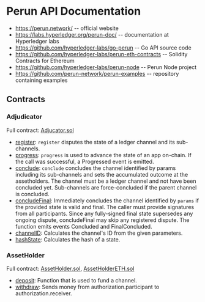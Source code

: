 # Perun API Documentation

  * https://perun.network/ -- official website
  * https://labs.hyperledger.org/perun-doc/ -- documentation at Hyperledger labs
  * https://github.com/hyperledger-labs/go-perun -- Go API source code
  * https://github.com/hyperledger-labs/perun-eth-contracts -- Solidity Contracts for Ethereum
  * https://github.com/hyperledger-labs/perun-node -- Perun Node project
  * https://github.com/perun-network/perun-examples -- repository containing examples


## Contracts

### Adjudicator

Full contract:
[Adjucator.sol](https://github.com/hyperledger-labs/perun-eth-contracts/blob/abd762dc7d3271f797e304d8bb641f71f8c5c206/contracts/Adjudicator.sol)

  * [register](https://github.com/hyperledger-labs/perun-eth-contracts/blob/abd762dc7d3271f797e304d8bb641f71f8c5c206/contracts/Adjudicator.sol#L74-L87):
    `register` disputes the state of a ledger channel and its sub-channels.
  * [progress](https://github.com/hyperledger-labs/perun-eth-contracts/blob/abd762dc7d3271f797e304d8bb641f71f8c5c206/contracts/Adjudicator.sol#L170-L211):
    `progress` is used to advance the state of an app on-chain.
    If the call was successful, a Progressed event is emitted.
  * [conclude](https://github.com/hyperledger-labs/perun-eth-contracts/blob/abd762dc7d3271f797e304d8bb641f71f8c5c206/contracts/Adjudicator.sol#L222-L234):
    `conclude` concludes the channel identified by params including its sub-channels and sets the accumulated outcome at the assetholders.
    The channel must be a ledger channel and not have been concluded yet.
    Sub-channels are force-concluded if the parent channel is concluded.
  * [concludeFinal](https://github.com/hyperledger-labs/perun-eth-contracts/blob/abd762dc7d3271f797e304d8bb641f71f8c5c206/contracts/Adjudicator.sol#L236-L268):
    Immediately concludes the channel identified by `params` if the provided state is valid and final.
    The caller must provide signatures from all participants.
    Since any fully-signed final state supersedes any ongoing dispute, concludeFinal may skip any registered dispute.
    The function emits events Concluded and FinalConcluded.
  * [channelID](https://github.com/hyperledger-labs/perun-eth-contracts/blob/abd762dc7d3271f797e304d8bb641f71f8c5c206/contracts/Adjudicator.sol#L270-L277):
    Calculates the channel's ID from the given parameters.
  * [hashState](https://github.com/hyperledger-labs/perun-eth-contracts/blob/abd762dc7d3271f797e304d8bb641f71f8c5c206/contracts/Adjudicator.sol#L279-L286):
    Calculates the hash of a state.


### AssetHolder

Full contract:
[AssetHolder.sol](https://github.com/hyperledger-labs/perun-eth-contracts/blob/abd762dc7d3271f797e304d8bb641f71f8c5c206/contracts/AssetHolder.sol),
[AssetHolderETH.sol](https://github.com/hyperledger-labs/perun-eth-contracts/blob/abd762dc7d3271f797e304d8bb641f71f8c5c206/contracts/AssetHolderETH.sol)

  * [deposit](https://github.com/hyperledger-labs/perun-eth-contracts/blob/abd762dc7d3271f797e304d8bb641f71f8c5c206/contracts/AssetHolder.sol#L120-L138):
    Function that is used to fund a channel.
  * [withdraw](https://github.com/hyperledger-labs/perun-eth-contracts/blob/abd762dc7d3271f797e304d8bb641f71f8c5c206/contracts/AssetHolder.sol#L140-L165):
    Sends money from authorization.participant to authorization.receiver.
